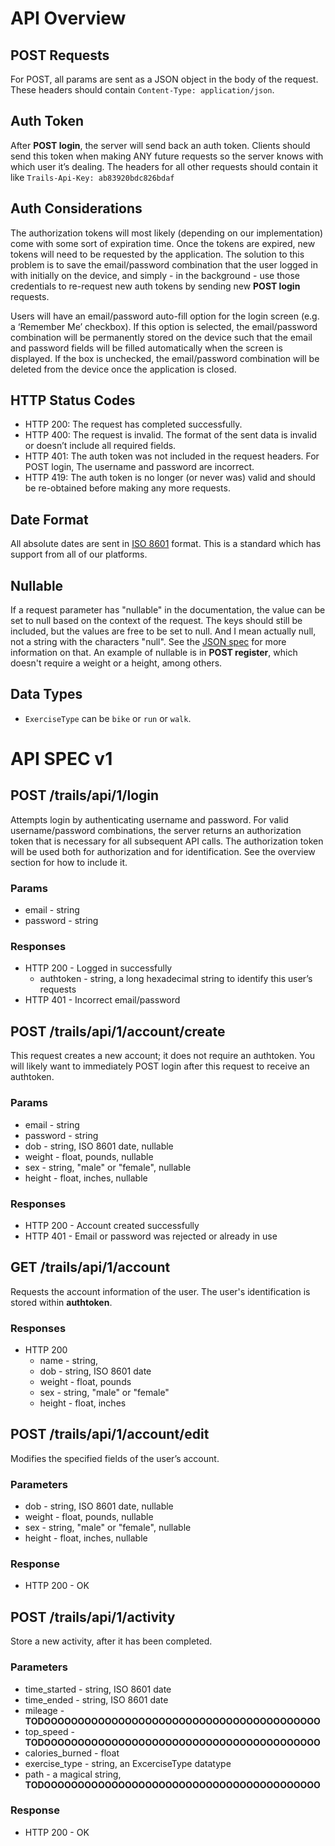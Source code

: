 # API Overview

## POST Requests

For POST, all params are sent as a JSON object in the body of the request. These headers should contain `Content-Type: application/json`.

## Auth Token

After **POST login**, the server will send back an auth token. Clients should send this token when making ANY future requests so the server knows with which user it’s dealing. The headers for all other requests should contain it like `Trails-Api-Key: ab83920bdc826bdaf`

## Auth Considerations

The authorization tokens will most likely (depending on our implementation) come with some sort of expiration time. Once the tokens are expired, new tokens will need to be requested by the application. The solution to this problem is to save the email/password combination that the user logged in with initially on the device, and simply - in the background - use those credentials to re-request new auth tokens by sending new **POST login** requests. 

Users will have an email/password auto-fill option for the login screen (e.g. a ‘Remember Me’ checkbox). If this option is selected, the email/password combination will be permanently stored on the device such that the email and password fields will be filled automatically when the screen is displayed. If the box is unchecked, the email/password combination will be deleted from the device once the application is closed.

## HTTP Status Codes

* HTTP 200: The request has completed successfully.
* HTTP 400: The request is invalid. The format of the sent data is invalid or doesn’t include all required fields.
* HTTP 401: The auth token was not included in the request headers. For POST login, The username and password are incorrect.
* HTTP 419: The auth token is no longer (or never was) valid and should be re-obtained before making any more requests.

## Date Format

All absolute dates are sent in [ISO 8601][1] format. This is a standard which has support from all of our platforms.

## Nullable

If a request parameter has "nullable" in the documentation, the value can be set to null based on the context of the request. The keys should still be included, but the values are free to be set to null. And I mean actually null, not a string with the characters "null". See the [JSON spec][2] for more information on that. An example of nullable is in **POST register**, which doesn't require a weight or a height, among others.

  [1]: https://en.wikipedia.org/wiki/ISO_8601
  [2]: http://www.json.org/

## Data Types

* `ExerciseType` can be `bike` or `run` or `walk`.

# API SPEC v1

## POST /trails/api/1/login

Attempts login by authenticating username and password. For valid username/password combinations, the server returns an authorization token that is necessary for all subsequent API calls. The authorization token will be used both for authorization and for identification. See the overview section for how to include it.

### Params

* email - string
* password - string

### Responses

* HTTP 200 - Logged in successfully
  * authtoken - string, a long hexadecimal string to identify this user’s requests
* HTTP 401 - Incorrect email/password

## POST /trails/api/1/account/create

This request creates a new account; it does not require an authtoken. You will likely want to immediately POST login after this request to receive an authtoken.

### Params

* email - string
* password - string
* dob - string, ISO 8601 date, nullable
* weight - float, pounds, nullable
* sex - string, "male" or "female", nullable
* height - float, inches, nullable

### Responses

* HTTP 200 - Account created successfully
* HTTP 401 - Email or password was rejected or already in use

## GET /trails/api/1/account

Requests the account information of the user. The user's identification is stored within **authtoken**.

### Responses

* HTTP 200
  * name - string, 
  * dob - string, ISO 8601 date
  * weight - float, pounds
  * sex - string, "male" or "female"
  * height - float, inches

## POST /trails/api/1/account/edit

Modifies the specified fields of the user’s account.

### Parameters

* dob - string, ISO 8601 date, nullable
* weight - float, pounds, nullable
* sex - string, "male" or "female", nullable
* height - float, inches, nullable

### Response

* HTTP 200 - OK

## POST /trails/api/1/activity

Store a new activity, after it has been completed.

### Parameters

* time_started - string, ISO 8601 date
* time_ended - string, ISO 8601 date
* mileage - **TODOOOOOOOOOOOOOOOOOOOOOOOOOOOOOOOOOOOOOOOOO**
* top_speed - **TODOOOOOOOOOOOOOOOOOOOOOOOOOOOOOOOOOOOOOOOOO**
* calories_burned - float
* exercise_type - string, an ExcerciseType datatype
* path - a magical string, **TODOOOOOOOOOOOOOOOOOOOOOOOOOOOOOOOOOOOOOOOOO**

### Response

* HTTP 200 - OK
